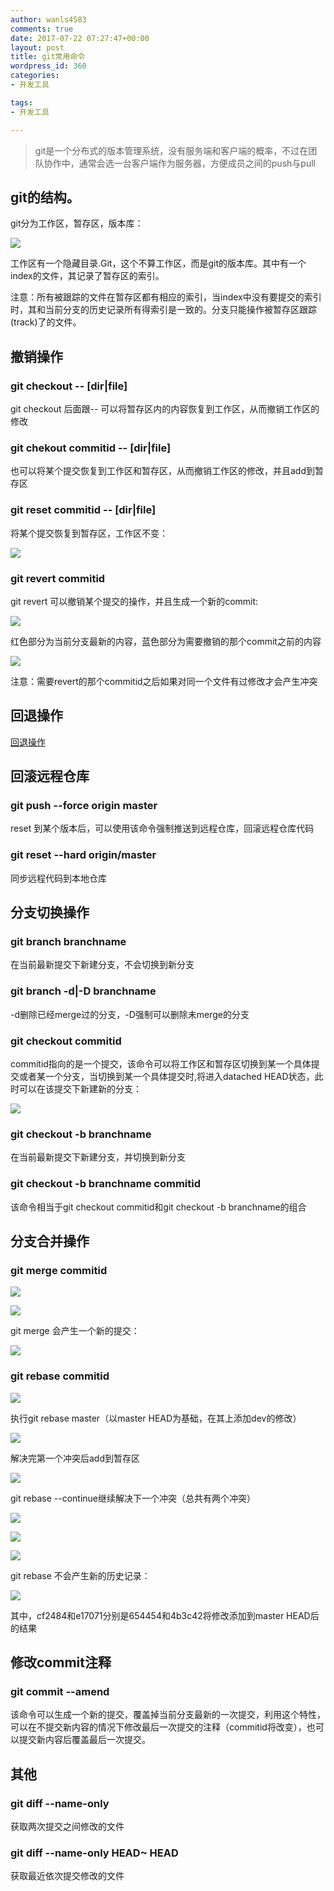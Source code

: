 ```yaml
---
author: wanls4583
comments: true
date: 2017-07-22 07:27:47+00:00
layout: post
title: git常用命令
wordpress_id: 360
categories:
- 开发工具

tags:
- 开发工具

---
```


>git是一个分布式的版本管理系统，没有服务端和客户端的概率，不过在团队协作中，通常会选一台客户端作为服务器，方便成员之间的push与pull

## git的结构。
git分为工作区，暂存区，版本库：

![](https://wanls4583.github.io/images/posts/其他/2017-07-22-git常用命令-1.jpg)

工作区有一个隐藏目录.Git，这个不算工作区，而是git的版本库。其中有一个index的文件，其记录了暂存区的索引。

注意：所有被跟踪的文件在暂存区都有相应的索引，当index中没有要提交的索引时，其和当前分支的历史记录所有得索引是一致的。分支只能操作被暂存区跟踪(track)了的文件。

## 撤销操作

### git checkout -- [dir|file]
git checkout 后面跟-- 可以将暂存区内的内容恢复到工作区，从而撤销工作区的修改

### git chekout commitid -- [dir|file]
也可以将某个提交恢复到工作区和暂存区，从而撤销工作区的修改，并且add到暂存区

### git reset commitid -- [dir|file]
将某个提交恢复到暂存区，工作区不变：

![](https://wanls4583.github.io/images/posts/其他/2017-07-22-git常用命令-2.png)

### git revert commitid
git revert 可以撤销某个提交的操作，并且生成一个新的commit:

![](https://wanls4583.github.io/images/posts/其他/2017-07-22-git常用命令-3.png)

红色部分为当前分支最新的内容，蓝色部分为需要撤销的那个commit之前的内容

![](https://wanls4583.github.io/images/posts/其他/2017-07-22-git常用命令-4.png)

注意：需要revert的那个commitid之后如果对同一个文件有过修改才会产生冲突

## 回退操作

[回退操作](https://wanls4583.github.io/%E5%BC%80%E5%8F%91%E5%B7%A5%E5%85%B7/2017/03/27/git%E5%9B%9E%E9%80%80/)

## 回滚远程仓库

### git push --force origin master
reset 到某个版本后，可以使用该命令强制推送到远程仓库，回滚远程仓库代码

### git reset --hard origin/master
同步远程代码到本地仓库

## 分支切换操作

### git branch branchname 
在当前最新提交下新建分支，不会切换到新分支

### git branch -d|-D branchname 
-d删除已经merge过的分支，-D强制可以删除未merge的分支

### git checkout commitid
commitid指向的是一个提交，该命令可以将工作区和暂存区切换到某一个具体提交或者某一个分支，当切换到某一个具体提交时,将进入datached HEAD状态，此时可以在该提交下新建新的分支：

![](https://wanls4583.github.io/images/posts/其他/2017-07-22-git常用命令-5.png)

### git checkout -b branchname
在当前最新提交下新建分支，并切换到新分支

### git checkout -b branchname commitid
该命令相当于git checkout commitid和git checkout -b branchname的组合

## 分支合并操作

### git merge commitid
![](https://wanls4583.github.io/images/posts/其他/2017-07-22-git常用命令-6.png)

![](https://wanls4583.github.io/images/posts/其他/2017-07-22-git常用命令-7.png)

git merge 会产生一个新的提交：

![](https://wanls4583.github.io/images/posts/其他/2017-07-22-git常用命令-8.png)

### git rebase commitid
![](https://wanls4583.github.io/images/posts/其他/2017-07-22-git常用命令-9.png)

执行git rebase master（以master HEAD为基础，在其上添加dev的修改）

![](https://wanls4583.github.io/images/posts/其他/2017-07-22-git常用命令-10.png)

解决完第一个冲突后add到暂存区

![](https://wanls4583.github.io/images/posts/其他/2017-07-22-git常用命令-11.png)

git rebase --continue继续解决下一个冲突（总共有两个冲突）

![](https://wanls4583.github.io/images/posts/其他/2017-07-22-git常用命令-12.png)

![](https://wanls4583.github.io/images/posts/其他/2017-07-22-git常用命令-13.png)

![](https://wanls4583.github.io/images/posts/其他/2017-07-22-git常用命令-14.png)

git rebase 不会产生新的历史记录：

![](https://wanls4583.github.io/images/posts/其他/2017-07-22-git常用命令-15.png)

其中，cf2484和e17071分别是654454和4b3c42将修改添加到master HEAD后的结果

## 修改commit注释

### git commit --amend
该命令可以生成一个新的提交，覆盖掉当前分支最新的一次提交，利用这个特性，可以在不提交新内容的情况下修改最后一次提交的注释（commitid将改变），也可以提交新内容后覆盖最后一次提交。

## 其他

### git diff --name-only <commit-1> <commit-2> 
获取两次提交之间修改的文件

### git diff --name-only HEAD~ HEAD
获取最近依次提交修改的文件